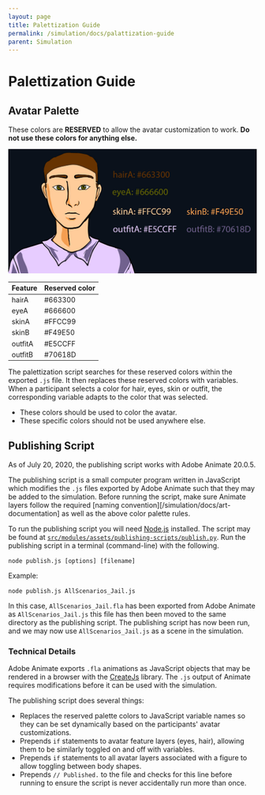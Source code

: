 ```yaml
---
layout: page
title: Palettization Guide
permalink: /simulation/docs/palattization-guide
parent: Simulation
---
```

# Palettization Guide

## Avatar Palette

These colors are **RESERVED** to allow the avatar customization to work.
**Do not use these colors for anything else.**

<img src="/img/palettization.png">

| Feature   | Reserved color |
| --------|---------|
| hairA  | #663300   |
| eyeA | #666600 |
| skinA | #FFCC99 |
| skinB | #F49E50 |
| outfitA | #E5CCFF |
| outfitB | #70618D |

The palettization script searches for these reserved colors within the exported `.js` file. It then replaces these reserved colors with variables. When a participant selects a color for hair, eyes, skin or outfit, the corresponding variable adapts to the color that was selected.

* These colors should be used to color the avatar.
* These specific colors should not be used anywhere else.

## Publishing Script

As of July 20, 2020, the publishing script works with Adobe Animate 20.0.5.

The publishing script is a small computer program written in JavaScript which modifies the `.js` files exported by Adobe Animate such that they may be added to the simulation. Before running the script, make sure Animate layers follow the required [naming convention][/simulation/docs/art-documentation] as well as the above color palette rules.

To run the publishing script you will need [Node.js](https://nodejs.org/en/) installed. The script may be found at [`src/modules/assets/publishing-scripts/publish.py`](https://github.com/Plea-Justice/simulation-assets/blob/master/publish.js). Run the publishing script in a terminal (command-line) with the following.
```
node publish.js [options] [filename]
```
Example:

```
node publish.js AllScenarios_Jail.js
```

In this case, `AllScenarios_Jail.fla` has been exported from Adobe Animate as `AllScenarios_Jail.js` this file has then been moved to the same directory as the publishing script. The publishing script has now been run, and we may now use `AllScenarios_Jail.js` as a scene in the simulation.

### Technical Details

Adobe Animate exports `.fla` animations as JavaScript objects that may be rendered in a browser with the [CreateJs](https://createjs.com/) library. The `.js` output of Animate requires modifications before it can be used with the simulation.

The publishing script does several things:

* Replaces the reserved palette colors to JavaScript variable names so they can be set dynamically based on the participants' avatar customizations.
* Prepends `if` statements to avatar feature layers (eyes, hair), allowing them to be similarly toggled on and off with variables.
* Prepends `if` statements to all avatar layers associated with a figure to allow toggling between body shapes.
* Prepends `// Published.` to the file and checks for this line before running to ensure the script is never accidentally run more than once.
